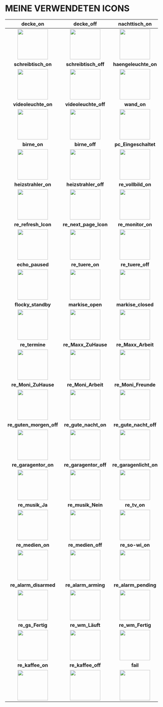 # MEINE VERWENDETEN ICONS

| **decke_on** | **decke_off** | **nachttisch_on** | **nachttisch_off** | **spot_on** | **spot_off** |
| :---: | :---: | :---: | :---: | :---: | :---: |
| <img src="/../main/01_Haupt-Dashboard/D_Icons/button_decke_on.png" width="100"> | <img src="/../main/01_Haupt-Dashboard/D_Icons/button_decke_off.png" width="100"> | <img src="/../main/01_Haupt-Dashboard/D_Icons/button_nachttisch_on.png" width="100"> | <img src="/../main/01_Haupt-Dashboard/D_Icons/button_nachttisch_off.png" width="100"> | <img src="/../main/01_Haupt-Dashboard/D_Icons/button_spot_on.png" width="100"> | <img src="/../main/01_Haupt-Dashboard/D_Icons/button_spot_off.png" width="100"> |
| **schreibtisch_on** | **schreibtisch_off** | **haengeleuchte_on** | **haengeleuchte_on** | **onair_on** | **onair_off** |
| <img src="/../main/01_Haupt-Dashboard/D_Icons/button_schreibtisch_on.png" width="100"> | <img src="/../main/01_Haupt-Dashboard/D_Icons/button_schreibtisch_off.png" width="100"> | <img src="/../main/01_Haupt-Dashboard/D_Icons/button_haengeleuchte_on.png" width="100"> | <img src="/../main/01_Haupt-Dashboard/D_Icons/button_haengeleuchte_on.png" width="100"> | <img src="/../main/01_Haupt-Dashboard/D_Icons/button_onair_on.png" width="100"> | <img src="/../main/01_Haupt-Dashboard/D_Icons/button_onair_off.png" width="100"> |
| **videoleuchte_on** | **videoleuchte_off** | **wand_on** | **wand_off** | **led_on** | **led_off** |
| <img src="/../main/01_Haupt-Dashboard/D_Icons/button_videoleuchte_on.png" width="100"> | <img src="/../main/01_Haupt-Dashboard/D_Icons/button_videoleuchte_off.png" width="100"> | <img src="/../main/01_Haupt-Dashboard/D_Icons/button_wand_on.png" width="100"> | <img src="/../main/01_Haupt-Dashboard/D_Icons/button_wand_off.png" width="100"> | <img src="/../main/01_Haupt-Dashboard/D_Icons/button_led_on.png" width="100"> | <img src="/../main/01_Haupt-Dashboard/D_Icons/button_led_off.png" width="100"> |
| **birne_on** | **birne_off** | **pc_Eingeschaltet** | **pc_Ausgeschaltet** | **ventilator_on** | **ventilator_off** |
| <img src="/../main/01_Haupt-Dashboard/D_Icons/button_birne_on.png" width="100"> | <img src="/../main/01_Haupt-Dashboard/D_Icons/button_birne_off.png" width="100"> | <img src="/../main/01_Haupt-Dashboard/D_Icons/button_pc_Eingeschaltet.png" width="100"> | <img src="/../main/01_Haupt-Dashboard/D_Icons/button_pc_Ausgeschaltet.png" width="100"> | <img src="/../main/01_Haupt-Dashboard/D_Icons/button_ventilator_on.png" width="100"> | <img src="/../main/01_Haupt-Dashboard/D_Icons/button_ventilator_off.png" width="100"> |
| **heizstrahler_on** | **heizstrahler_off** | **re_vollbild_on** | **re_vollbild_off** | **re_effekt_on** | **re_effekt_off** |
| <img src="/../main/01_Haupt-Dashboard/D_Icons/button_heizstrahler_on.png" width="100"> | <img src="/../main/01_Haupt-Dashboard/D_Icons/button_heizstrahler_off.png" width="100"> | <img src="/../main/01_Haupt-Dashboard/D_Icons/button_re_vollbild_on.png" width="100"> | <img src="/../main/01_Haupt-Dashboard/D_Icons/button_re_vollbild_off.png" width="100"> | <img src="/../main/01_Haupt-Dashboard/D_Icons/button_re_effekt_on.png" width="100"> | <img src="/../main/01_Haupt-Dashboard/D_Icons/button_re_effekt_off.png" width="100"> |
| **re_refresh_Icon** | **re_next_page_Icon** | **re_monitor_on** | **re_monitor_off** | **re_youtube_Icon** | **echo_playing** |
| <img src="/../main/01_Haupt-Dashboard/D_Icons/button_re_refresh_Icon.png" width="100"> | <img src="/../main/01_Haupt-Dashboard/D_Icons/button_re_next_page_Icon.png" width="100"> | <img src="/../main/01_Haupt-Dashboard/D_Icons/button_re_monitor_on.png" width="100"> | <img src="/../main/01_Haupt-Dashboard/D_Icons/button_re_monitor_off.png" width="100"> | <img src="/../main/01_Haupt-Dashboard/D_Icons/button_re_youtube_Icon.png" width="100"> | <img src="/../main/01_Haupt-Dashboard/D_Icons/button_echo_playing.png" width="100"> |
| **echo_paused** | **re_tuere_on** | **re_tuere_off** | **flocky_cleaning** | **flocky_docked** | **flocky_returning** |
| <img src="/../main/01_Haupt-Dashboard/D_Icons/button_echo_paused.png" width="100"> | <img src="/../main/01_Haupt-Dashboard/D_Icons/button_re_tuere_on.png" width="100"> | <img src="/../main/01_Haupt-Dashboard/D_Icons/button_re_tuere_off.png" width="100"> | <img src="/../main/01_Haupt-Dashboard/D_Icons/button_flocky_cleaning.png" width="100"> | <img src="/../main/01_Haupt-Dashboard/D_Icons/button_flocky_docked.png" width="100"> | <img src="/../main/01_Haupt-Dashboard/D_Icons/button_flocky_returning.png" width="100"> |
| **flocky_standby** | **markise_open** | **markise_closed** | **re_rollladen_open** | **re_rollladen_closed** | **re_birthday** |
| <img src="/../main/01_Haupt-Dashboard/D_Icons/button_flocky_standby.png" width="100"> | <img src="/../main/01_Haupt-Dashboard/D_Icons/button_markise_open.png" width="100"> | <img src="/../main/01_Haupt-Dashboard/D_Icons/button_markise_closed.png" width="100"> | <img src="/../main/01_Haupt-Dashboard/D_Icons/button_re_rollladen_open.png" width="100"> | <img src="/../main/01_Haupt-Dashboard/D_Icons/button_re_rollladen_closed.png" width="100"> | <img src="/../main/01_Haupt-Dashboard/D_Icons/button_re_birthday.png" width="100"> |
| **re_termine** | **re_Maxx_ZuHause** | **re_Maxx_Arbeit** | **re_Maxx_Freunde** | **re_Maxx_Familie** | **re_Maxx_Unterwegs** |
| <img src="/../main/01_Haupt-Dashboard/D_Icons/button_re_termine.png" width="100"> | <img src="/../main/01_Haupt-Dashboard/D_Icons/button_re_Maxx_ZuHause.png" width="100"> | <img src="/../main/01_Haupt-Dashboard/D_Icons/button_re_Maxx_Arbeit.png" width="100"> | <img src="/../main/01_Haupt-Dashboard/D_Icons/button_re_Maxx_Freunde.png" width="100"> | <img src="/../main/01_Haupt-Dashboard/D_Icons/button_re_Maxx_Familie.png" width="100"> | <img src="/../main/01_Haupt-Dashboard/D_Icons/button_re_Maxx_Unterwegs.png" width="100"> |
| **re_Moni_ZuHause** | **re_Moni_Arbeit** | **re_Moni_Freunde** | **re_Moni_Familie** | **re_Moni_Unterwegs** | **re_guten_morgen_on** |
| <img src="/../main/01_Haupt-Dashboard/D_Icons/button_re_Moni_ZuHause.png" width="100"> | <img src="/../main/01_Haupt-Dashboard/D_Icons/button_re_Moni_Arbeit.png" width="100"> | <img src="/../main/01_Haupt-Dashboard/D_Icons/button_re_Moni_Freunde.png" width="100"> | <img src="/../main/01_Haupt-Dashboard/D_Icons/button_re_Moni_Familie.png" width="100"> | <img src="/../main/01_Haupt-Dashboard/D_Icons/button_re_Moni_Unterwegs.png" width="100"> | <img src="/../main/01_Haupt-Dashboard/D_Icons/button_re_guten_morgen_on.png" width="100"> |
| **re_guten_morgen_off** | **re_gute_nacht_on** | **re_gute_nacht_off** | **re_Maxx_Walking** | **re_Maxx_Running** | **re_Maxx_Strava** |
| <img src="/../main/01_Haupt-Dashboard/D_Icons/button_re_guten_morgen_off.png" width="100"> | <img src="/../main/01_Haupt-Dashboard/D_Icons/button_re_gute_nacht_on.png" width="100"> | <img src="/../main/01_Haupt-Dashboard/D_Icons/button_re_gute_nacht_off.png" width="100"> | <img src="/../main/01_Haupt-Dashboard/D_Icons/button_re_Maxx_Walking.png" width="100"> | <img src="/../main/01_Haupt-Dashboard/D_Icons/button_re_Maxx_Running.png" width="100"> | <img src="/../main/01_Haupt-Dashboard/D_Icons/button_re_Maxx_Strava.png" width="100"> |
| **re_garagentor_on** | **re_garagentor_off** | **re_garagenlicht_on** | **re_garagenlicht_off** | **re_energy_Icon** | **re_dnd_Icon** |
| <img src="/../main/01_Haupt-Dashboard/D_Icons/button_re_garagentor_on.png" width="100"> | <img src="/../main/01_Haupt-Dashboard/D_Icons/button_re_garagentor_off.png" width="100"> | <img src="/../main/01_Haupt-Dashboard/D_Icons/button_re_garagenlicht_on.png" width="100"> | <img src="/../main/01_Haupt-Dashboard/D_Icons/button_re_garagenlicht_off.png" width="100"> | <img src="/../main/01_Haupt-Dashboard/D_Icons/button_re_energy_Icon.png" width="100"> | <img src="/../main/01_Haupt-Dashboard/D_Icons/button_re_dnd_Icon.png" width="100"> |
| **re_musik_Ja** | **re_musik_Nein** | **re_tv_on** | **re_tv_off** | **re_playstation_on** | **re_playstation_off** |
| <img src="/../main/01_Haupt-Dashboard/D_Icons/button_re_musik_Ja.png" width="100"> | <img src="/../main/01_Haupt-Dashboard/D_Icons/button_re_musik_Nein.png" width="100"> | <img src="/../main/01_Haupt-Dashboard/D_Icons/button_re_tv_on.png" width="100"> | <img src="/../main/01_Haupt-Dashboard/D_Icons/button_re_tv_off.png" width="100"> | <img src="/../main/01_Haupt-Dashboard/D_Icons/button_re_playstation_on.png" width="100"> | <img src="/../main/01_Haupt-Dashboard/D_Icons/button_re_playstation_off.png" width="100"> |
| **re_medien_on** | **re_medien_off** | **re_so-wi_on** | **re_so-wi_off** | **re_heizung_on** | **re_heizung_off** |
| <img src="/../main/01_Haupt-Dashboard/D_Icons/button_re_medien_on.png" width="100"> | <img src="/../main/01_Haupt-Dashboard/D_Icons/button_re_medien_off.png" width="100"> | <img src="/../main/01_Haupt-Dashboard/D_Icons/button_re_so-wi_on.png" width="100"> | <img src="/../main/01_Haupt-Dashboard/D_Icons/button_re_so-wi_off.png" width="100"> | <img src="/../main/01_Haupt-Dashboard/D_Icons/button_re_heizung_on.png" width="100"> | <img src="/../main/01_Haupt-Dashboard/D_Icons/button_re_heizung_off.png" width="100"> |
| **re_alarm_disarmed** | **re_alarm_arming** | **re_alarm_pending** | **re_alarm_triggered** | **re_alarm_armed_away** | **re_gs_Läuft** |
| <img src="/../main/01_Haupt-Dashboard/D_Icons/button_re_alarm_disarmed.png" width="100"> | <img src="/../main/01_Haupt-Dashboard/D_Icons/button_re_alarm_arming.png" width="100"> | <img src="/../main/01_Haupt-Dashboard/D_Icons/button_re_alarm_pending.png" width="100"> | <img src="/../main/01_Haupt-Dashboard/D_Icons/button_re_alarm_triggered.png" width="100"> | <img src="/../main/01_Haupt-Dashboard/D_Icons/button_re_alarm_armed_away.png" width="100"> | <img src="/../main/01_Haupt-Dashboard/D_Icons/button_re_gs_Läuft.png" width="100"> |
| **re_gs_Fertig** | **re_wm_Läuft** | **re_wm_Fertig** | **re_tr_Läuft** | **re_tr_Fertig** | **re_kalender_on** |
| <img src="/../main/01_Haupt-Dashboard/D_Icons/button_re_gs_Fertig.png" width="100"> | <img src="/../main/01_Haupt-Dashboard/D_Icons/button_re_wm_Läuft.png" width="100"> | <img src="/../main/01_Haupt-Dashboard/D_Icons/button_re_wm_Fertig.png" width="100"> | <img src="/../main/01_Haupt-Dashboard/D_Icons/button_re_tr_Läuft.png" width="100"> | <img src="/../main/01_Haupt-Dashboard/D_Icons/button_re_tr_Fertig.png" width="100"> | <img src="/../main/01_Haupt-Dashboard/D_Icons/button_re_kalender_on.png" width="100"> |
| **re_kaffee_on** | **re_kaffee_off** | **fail** | **tankstellen_Icon** |
| <img src="/../main/01_Haupt-Dashboard/D_Icons/button_re_kaffee_on.png" width="100"> | <img src="/../main/01_Haupt-Dashboard/D_Icons/button_re_kaffee_off.png" width="100"> | <img src="/../main/01_Haupt-Dashboard/D_Icons/button_fail.png" width="100"> | <img src="/../main/01_Haupt-Dashboard/D_Icons/button_tankstellen_Icon.png" width="100"> |
